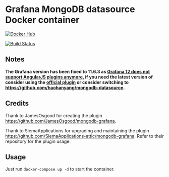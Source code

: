 # Grafana MongoDB datasource Docker container

[![Docker Hub](https://img.shields.io/docker/v/ajeje93/grafana-mongodb?label=Docker%20Hub&sort=date)](https://hub.docker.com/r/ajeje93/grafana-mongodb)

[![Build Status](https://img.shields.io/endpoint.svg?url=https%3A%2F%2Factions-badge.atrox.dev%2Fajeje93%2Fgrafana-mongodb-docker%2Fbadge%3Fref%3Dmaster&style=flat)](https://actions-badge.atrox.dev/ajeje93/grafana-mongodb-docker/goto?ref=master)

## Notes

**The Grafana version has been fixed to 11.6.3 as [Grafana 12 does not support AngularJS plugins anymore](https://grafana.com/blog/2025/04/03/angularjs-support-will-be-removed-in-grafana-12-what-you-need-to-know/), if you need the latest version of consider using the [official plugin](https://grafana.com/grafana/plugins/grafana-mongodb-datasource/) or consider switching to <https://github.com/haohanyang/mongodb-datasource>.**

## Credits

Thank to JamesOsgood for creating the plugin <https://github.com/JamesOsgood/mongodb-grafana>.

Thank to SiemaApplications for upgrading and maintaining the plugin <https://github.com/SiemaApplications-attic/mongodb-grafana>. Refer to their repository for the plugin usage.

## Usage

Just run `docker-compose up -d` to start the container.
